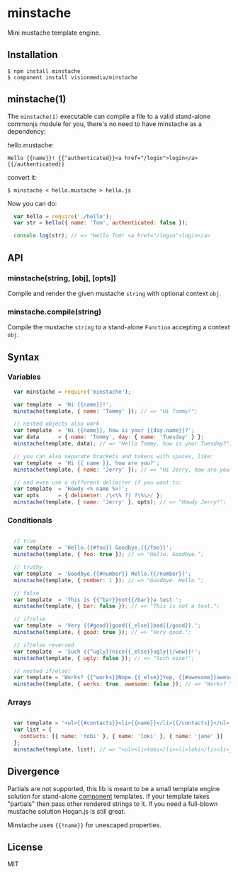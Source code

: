 
# minstache

  Mini mustache template engine.

## Installation

    $ npm install minstache
    $ component install visionmedia/minstache

## minstache(1)

  The `minstache(1)` executable can compile a file to a valid
  stand-alone commonjs module for you, there's no need to have minstache
  as a dependency:

  hello.mustache:

```
Hello {{name}}! {{^authenticated}}<a href="/login">login</a>{{/authenticated}}
```

  convert it:

```
$ minstache < hello.mustache > hello.js
```

Now you can do:

```js
  var hello = require('./hello');
  var str = hello({ name: 'Tom', authenticated: false }); 

  console.log(str); // => "Hello Tom! <a href="/login">login</a>
```
## API

### minstache(string, [obj], [opts])

  Compile and render the given mustache `string` with optional context `obj`.

### minstache.compile(string)

  Compile the mustache `string` to a stand-alone `Function` accepting a context `obj`.

## Syntax

### Variables

```js
  var minstache = require('minstache');

  var template  = 'Hi {{name}}!';
  minstache(template, { name: 'Tommy' }); // => "Hi Tommy!";

  // nested objects also work
  var template  = 'Hi {{name}}, how is your {{day.name}}?';
  var data      = { name: 'Tommy', day: { name: 'Tuesday' } };
  minstache(template, data); // => "Hello Tommy, how is your Tuesday?";

  // you can also separate brackets and tokens with spaces, like:
  var template  = 'Hi {{ name }}, how are you?';
  minstache(template, { name: 'Jerry' }); // => "Hi Jerry, how are you?";

  // and even use a different delimiter if you want to:
  var template  = 'Howdy <% name %>!';
  var opts      = { delimeter: /\<\% ?| ?\%\>/ };
  minstache(template, { name: 'Jerry' }, opts); // => "Howdy Jerry!";
```

### Conditionals

```js

  // true
  var template  = 'Hello.{{#foo}} Goodbye.{{/foo}}';
  minstache(template, { foo: true }); // => "Hello. Goodbye.";

  // truthy
  var template  = 'Goodbye.{{#number}} Hello.{{/number}}';
  minstache(template, { number: 1 }); // => "Goodbye. Hello.";

  // false 
  var template  = 'This is {{^bar}}not{{/bar}}a test.';
  minstache(template, { bar: false }); // => "This is not a test.";

  // if/else
  var template  = 'Very {{#good}}good{{_else}}bad{{/good}}.';
  minstache(template, { good: true }); // => "Very good.";

  // if/else reversed
  var template  = 'Such {{^ugly}}nice{{_else}}ugly{{/wow}}!';
  minstache(template, { ugly: false }); // => "Such nice!";

  // nested if/else!
  var template = 'Works? {{^works}}Nope.{{_else}}Yep, {{#awesome}}awesome{{_else}}cool{{/awesome}}!{{/works}}'
  minstache(template, { works: true, awesome: false }); // => "Works? Yep, cool!";
```

### Arrays

```js

  var template = '<ul>{{#contacts}}<li>{{name}}</li>{{/contacts}}</ul>';
  var list = { 
    contacts: [{ name: 'tobi' }, { name: 'loki' }, { name: 'jane' }] 
  };
  minstache(template, list); // => "<ul><li>tobi</li><li>loki</li><li>jane</li></ul>";

```

## Divergence

  Partials are not supported, this lib is meant to be a small template engine solution for stand-alone [component](http://github.com/component) templates. If your template takes "partials" then pass other rendered strings to it. If you need a full-blown mustache solution Hogan.js is still great.

  Minstache uses `{{!name}}` for unescaped properties.

## License

  MIT

